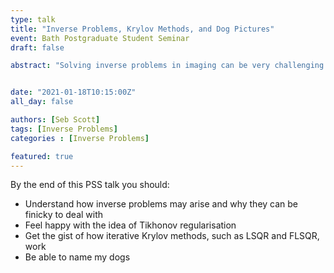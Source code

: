 ```yaml
---
type: talk
title: "Inverse Problems, Krylov Methods, and Dog Pictures"
event: Bath Postgraduate Student Seminar
draft: false

abstract: "Solving inverse problems in imaging can be very challenging due to the inherent ill-posedness and high dimensionality. To deal with this, one often employs efficient regularisation methods that enforce some additional known properties of the solution. In this talk, we shall consider Krylov subspace-based regularization approaches that combine direct matrix factorization methods on small subproblems with iterative solvers."


date: "2021-01-18T10:15:00Z"
all_day: false

authors: [Seb Scott]
tags: [Inverse Problems]
categories : [Inverse Problems]

featured: true
---
```


By the end of this PSS talk you should:
- Understand how inverse problems may arise and why they can be finicky to deal with
- Feel happy with the idea of Tikhonov regularisation
- Get the gist of how iterative Krylov methods, such as LSQR and FLSQR, work
- Be able to name my dogs